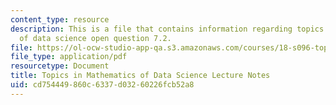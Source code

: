 ```yaml
---
content_type: resource
description: This is a file that contains information regarding topics in mathematics
  of data science open question 7.2.
file: https://ol-ocw-studio-app-qa.s3.amazonaws.com/courses/18-s096-topics-in-mathematics-of-data-science-fall-2015/cd754449860c6337d03260226fcb52a8_MIT18_S096F15_Open7.2.pdf
file_type: application/pdf
resourcetype: Document
title: Topics in Mathematics of Data Science Lecture Notes
uid: cd754449-860c-6337-d032-60226fcb52a8
---
```

